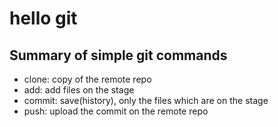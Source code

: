 # hello git

## Summary of simple git commands

- clone: copy of the remote repo
- add: add files on the stage
- commit: save(history), only the files which are on the stage
- push: upload the commit on the remote repo
